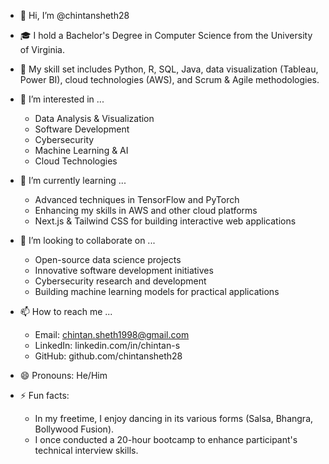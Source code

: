 - 👋 Hi, I’m @chintansheth28

- 🎓 I hold a Bachelor's Degree in Computer Science from the University of Virginia.

- 🔧 My skill set includes Python, R, SQL, Java, data visualization (Tableau, Power BI), cloud technologies (AWS), and Scrum & Agile methodologies.

- 👀 I’m interested in ...
    - Data Analysis & Visualization
    - Software Development
    - Cybersecurity
    - Machine Learning & AI
    - Cloud Technologies

- 🌱 I’m currently learning ...
    - Advanced techniques in TensorFlow and PyTorch
    - Enhancing my skills in AWS and other cloud platforms
    - Next.js & Tailwind CSS for building interactive web applications

- 💞️ I’m looking to collaborate on ...
    - Open-source data science projects
    - Innovative software development initiatives
    - Cybersecurity research and development
    - Building machine learning models for practical applications

- 📫 How to reach me ...
    - Email: chintan.sheth1998@gmail.com
    - LinkedIn: linkedin.com/in/chintan-s
    - GitHub: github.com/chintansheth28

- 😄 Pronouns: He/Him

- ⚡ Fun facts:
  - In my freetime, I enjoy dancing in its various forms (Salsa, Bhangra, Bollywood Fusion).
  - I once conducted a 20-hour bootcamp to enhance participant's technical interview skills.

